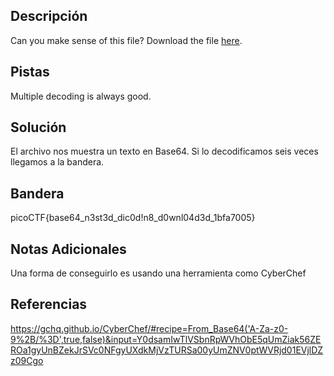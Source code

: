 ## Descripción
Can you make sense of this file? Download the file [here](https://artifacts.picoctf.net/c/294/enc_flag).

## Pistas 
Multiple decoding is always good.

## Solución
El archivo nos muestra un texto en Base64. Si lo decodificamos seis veces llegamos a la bandera.

## Bandera
picoCTF{base64_n3st3d_dic0d!n8_d0wnl04d3d_1bfa7005}

## Notas Adicionales
Una forma de conseguirlo es usando una herramienta como CyberChef

## Referencias
https://gchq.github.io/CyberChef/#recipe=From_Base64('A-Za-z0-9%2B/%3D',true,false)&input=Y0dsamIwTlVSbnRpWVhObE5qUmZiak56ZEROa1gyUnBZekJrSVc0NFgyUXdkMjVzTURSa00yUmZNV0ptWVRjd01EVjlDZz09Cgo